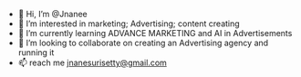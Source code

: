 - 👋 Hi, I’m @Jnanee
- 👀 I’m interested in marketing; Advertising; content creating
- 🌱 I’m currently learning ADVANCE MARKETING and AI in Advertisements
- 💞️ I’m looking to collaborate on creating an Advertising agency and running it
- 📫 reach me jnanesurisetty@gmail.com

<!---
Jnanee/Jnanee is a ✨ special ✨ repository because its `README.md` (this file) appears on your GitHub profile.
You can click the Preview link to take a look at your changes.
--->
